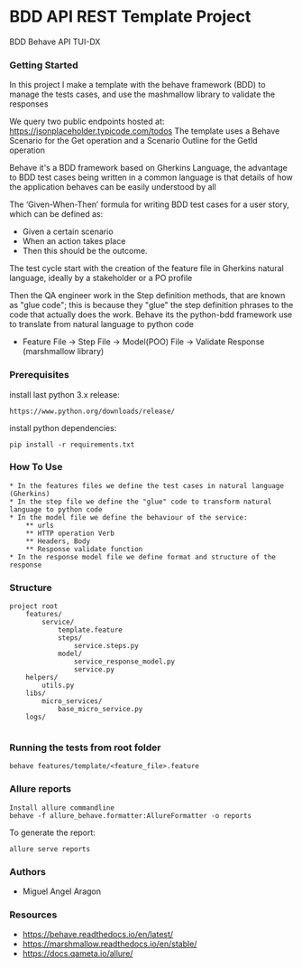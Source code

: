 # BDD API REST Template Project

BDD Behave API TUI-DX

### Getting Started
In this project I make a template with the behave framework (BDD) to manage the tests cases, and use the mashmallow library to validate the responses

We query two public endpoints hosted at: https://jsonplaceholder.typicode.com/todos
The template uses a Behave Scenario for the Get operation and a Scenario Outline for the GetId operation

Behave it's a BDD framework based on Gherkins Language, the advantage to BDD test cases being written in a common language is that details of how the application behaves can be easily understood by all

The ‘Given-When-Then’ formula for writing BDD test cases for a user story, which can be defined as:

* Given a certain scenario
* When an action takes place
* Then this should be the outcome.

The test cycle start with the creation of the feature file in Gherkins natural language, ideally by a stakeholder or a PO profile

Then the QA engineer work in the Step definition methods, that are known as "glue code"; this is because they "glue" the step definition phrases to the code that actually does the work.
Behave its the python-bdd framework use to translate from natural language to python code

* Feature File -> Step File -> Model(POO) File -> Validate Response (marshmallow library)

### Prerequisites

install last python 3.x release: 
```
https://www.python.org/downloads/release/
```

install python dependencies:
```
pip install -r requirements.txt
```


### How To Use
```
* In the features files we define the test cases in natural language (Gherkins)
* In the step file we define the "glue" code to transform natural language to python code
* In the model file we define the behaviour of the service:
    ** urls
    ** HTTP operation Verb
    ** Headers, Body
    ** Response validate function
* In the response model file we define format and structure of the response
```

    
### Structure
```
project root
    features/
        service/
            template.feature
            steps/
                service.steps.py
            model/
                service_response_model.py
                service.py
    helpers/
        utils.py
    libs/
        micro_services/
            base_micro_service.py
    logs/
    
```

### Running the tests from root folder

```
behave features/template/<feature_file>.feature
```

### Allure reports
```
Install allure commandline
behave -f allure_behave.formatter:AllureFormatter -o reports
```
To generate the report:
```
allure serve reports
```

### Authors

* Miguel Angel Aragon



### Resources

* https://behave.readthedocs.io/en/latest/
* https://marshmallow.readthedocs.io/en/stable/
* https://docs.qameta.io/allure/

